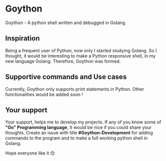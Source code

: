 # Goython
Goython - A python shell written and debugged in Golang.

Inspiration
-----------
Being a frequent user of Python, now only I started studying Golang. So I thought, it would be interesting to make a Python responsive shell, in my new language Golang. Therefore, Goython was formed.

Supportive commands and Use cases
---------------------------------
Currently, Goython only supports print statements in Python. Other functionalities would be added soon !

Your support
------------
Your support, helps me to develop my projects. If any of you know some of **"Go" Programming language**, It would be nice if you could share your thoughts. Create an issue with title **#Goython-Development** for adding commands to the program and to make a full working python shell in Golang.

Hope everyone like it 😊 
